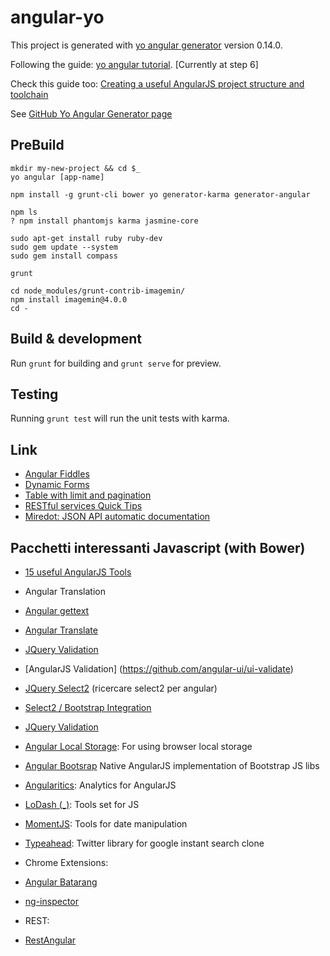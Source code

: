 # angular-yo

This project is generated with [yo angular generator](https://github.com/yeoman/generator-angular)
version 0.14.0.

Following the guide: [yo angular tutorial](http://yeoman.io/codelab/). [Currently at step 6]

Check this guide too: [Creating a useful AngularJS project structure and toolchain](http://manuel.kiessling.net/2014/06/09/creating-a-useful-angularjs-project-structure-and-toolchain/)

See [GitHub Yo Angular Generator page](https://github.com/yeoman/generator-angular) 

## PreBuild
```
mkdir my-new-project && cd $_
yo angular [app-name]

npm install -g grunt-cli bower yo generator-karma generator-angular

npm ls
? npm install phantomjs karma jasmine-core

sudo apt-get install ruby ruby-dev
sudo gem update --system
sudo gem install compass

grunt

cd node_modules/grunt-contrib-imagemin/
npm install imagemin@4.0.0
cd -
```

## Build & development

Run `grunt` for building and `grunt serve` for preview.

## Testing

Running `grunt test` will run the unit tests with karma.

## Link

- [Angular Fiddles](https://github.com/angular/angular.js/wiki/JSFiddle-Examples)
 - [Dynamic Forms](http://jsfiddle.net/buele/nYzjY/)
 - [Table with limit and pagination](http://jsfiddle.net/SAWsA/11/)
- [RESTful services Quick Tips](http://www.restapitutorial.com/lessons/restquicktips.html)
- [Miredot: JSON API automatic documentation](http://www.miredot.com/exampledocs/#-300843329)

## Pacchetti interessanti Javascript (with Bower)

- [15 useful AngularJS Tools](http://www.hongkiat.com/blog/angularjs-tools/)

- Angular Translation
 - [Angular gettext](https://angular-gettext.rocketeer.be/)
 - [Angular Translate](https://github.com/angular-translate/angular-translate)
- [JQuery Validation](https://github.com/jzaefferer/jquery-validation)
- [AngularJS Validation] (https://github.com/angular-ui/ui-validate)
- [JQuery Select2](https://github.com/select2/select2) (ricercare select2 per angular)
 - [Select2 / Bootstrap Integration](https://github.com/t0m/select2-bootstrap-css)
- [JQuery Validation](https://github.com/jzaefferer/jquery-validation)
- [Angular Local Storage](https://github.com/grevory/angular-local-storage): For using browser local storage
- [Angular Bootsrap](https://github.com/angular-ui/bootstrap) Native AngularJS implementation of Bootstrap JS libs
- [Angularitics](https://github.com/angulartics/angulartics): Analytics for AngularJS
- [LoDash (_)](https://lodash.com/): Tools set for JS
- [MomentJS](momentjs.com): Tools for date manipulation
- [Typeahead](twitter.github.io/typeahead.js): Twitter library for google instant search clone
- Chrome Extensions:
 - [Angular Batarang](https://github.com/angular/batarang)
 - [ng-inspector](http://ng-inspector.org/)
- REST:
 - [RestAngular](https://github.com/mgonto/restangular)

